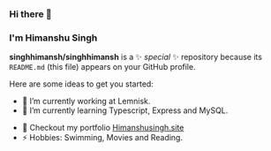 ### Hi there 👋
### I'm Himanshu Singh



**singhhimansh/singhhimansh** is a ✨ _special_ ✨ repository because its `README.md` (this file) appears on your GitHub profile.

Here are some ideas to get you started:

- 🔭 I’m currently working at Lemnisk.
- 🌱 I’m currently learning Typescript, Express and MySQL.
<!--
- 👯 I’m looking to collaborate on ...-->
- 💬 Checkout my portfolio <a href='https://himanshusingh.site/'>Himanshusingh.site</a>
- ⚡ Hobbies: Swimming, Movies and Reading.


